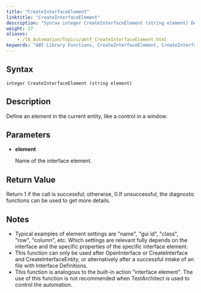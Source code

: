 ```yaml
--- 
title: "CreateInterfaceElement"
linktitle: "CreateInterfaceElement"
description: "Syntax integer CreateInterfaceElement (string element) Description Define an element in the current entity, like a control in a window. Parameters element Name of the interface element. Return Value ..."
weight: 27
aliases: 
    - /TA_Automation/Topics/abtf_CreateInterfaceElement.html
keywords: "ABT Library Functions, CreateInterfaceElement, CreateInterfaceElement (ABT library function)"
---
```


## Syntax

`integer CreateInterfaceElement (string element)`

## Description

Define an element in the current entity, like a control in a window.

## Parameters

-   **element**

    Name of the interface element.


## Return Value

Return 1 if the call is successful; otherwise, 0.If unsuccessful, the diagnostic functions can be used to get more details.

## Notes

-   Typical examples of element settings are "name", "gui id", "class", "row", "column", etc. Which settings are relevant fully depends on the interface and the specific properties of the specific interface element.
-   This function can only be used after OpenInterface or CreateInterface and CreateInterfaceEntity, or alternatively after a successful intake of an file with Interface Definitions.
-   This function is analogous to the built-in action "interface element". The use of this function is not recommended when TestArchitect is used to control the automation.




